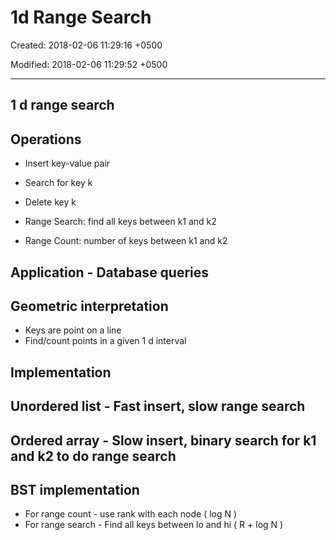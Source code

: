 # 1d Range Search

Created: 2018-02-06 11:29:16 +0500

Modified: 2018-02-06 11:29:52 +0500

---

## 1 d range search

## Operations

- Insert key-value pair

- Search for key k

- Delete key k

- Range Search: find all keys between k1 and k2

- Range Count: number of keys between k1 and k2

## Application - Database queries

## Geometric interpretation

- Keys are point on a line
- Find/count points in a given 1 d interval

## Implementation

## Unordered list - Fast insert, slow range search

## Ordered array - Slow insert, binary search for k1 and k2 to do range search

## BST implementation

- For range count - use rank with each node ( log N )
- For range search - Find all keys between lo and hi ( R + log N )
